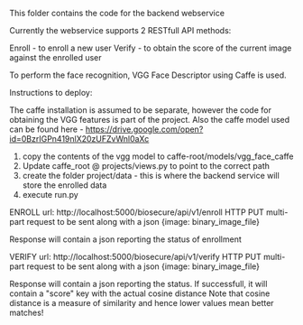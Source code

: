 This folder contains the code for the backend webservice

Currently the webservice supports 2 RESTfull API methods:

Enroll - to enroll a new user 
Verify - to obtain the score of the current image against the enrolled user

To perform the face recognition, VGG Face Descriptor using Caffe is used.

Instructions to deploy:

The caffe installation is assumed to be separate, however the code for obtaining the VGG features is part of the project.
Also the caffe model used can be found here - https://drive.google.com/open?id=0BzrIGPn419nlX20zUFZvWnl0aXc

1) copy the contents of the vgg model to caffe-root/models/vgg_face_caffe
2) Update caffe_root @ projects/views.py to point to the correct path
3) create the folder project/data - this is where the backend service will store the enrolled data
3) execute run.py

ENROLL
url: http://localhost:5000/biosecure/api/v1/enroll
HTTP PUT multi-part request to be sent along with a json 
{image: binary_image_file}

Response will contain a json reporting the status of enrollment

VERIFY
url: http://localhost:5000/biosecure/api/v1/verify
HTTP PUT multi-part request to be sent along with a json 
{image: binary_image_file}

Response will contain a json reporting the status. If successfull, it will contain a "score" key with the actual cosine distance 
Note that cosine distance is a measure of similarity and hence lower values mean better matches!
